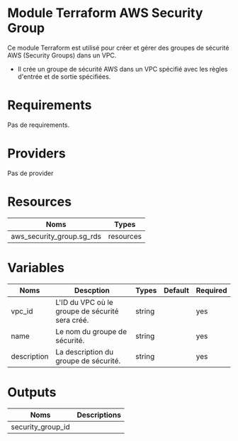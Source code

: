 # Module Terraform AWS Security Group

Ce module Terraform est utilisé pour créer et gérer des groupes de sécurité AWS (Security Groups) dans un VPC.

- Il crée un groupe de sécurité AWS dans un VPC spécifié avec les règles d'entrée et de sortie spécifiées.

# Requirements
Pas  de requirements.

# Providers
Pas de provider

# Resources

| Noms |  Types|
| -------- | -------- | 
|  aws_security_group.sg_rds | resources | 

# Variables

| Noms| Descption |Types|Default|Required|
| -------- | -------- | -------- | -------- | ------- |
|vpc_id |L'ID du VPC où le groupe de sécurité sera créé.| string|  | yes|
name | Le nom du groupe de sécurité.|  string  |    | yes |
description |La description du groupe de sécurité.|  string  |    | yes |

# Outputs

| Noms |  Descriptions|
| -------- | -------- | 
|  security_group_id | | 
